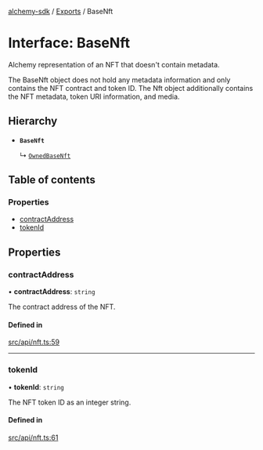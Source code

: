 [alchemy-sdk](../README.md) / [Exports](../modules.md) / BaseNft

# Interface: BaseNft

Alchemy representation of an NFT that doesn't contain metadata.

The BaseNft object does not hold any metadata information and only contains
the NFT contract and token ID. The Nft object additionally contains the NFT
metadata, token URI information, and media.

## Hierarchy

- **`BaseNft`**

  ↳ [`OwnedBaseNft`](OwnedBaseNft.md)

## Table of contents

### Properties

- [contractAddress](BaseNft.md#contractaddress)
- [tokenId](BaseNft.md#tokenid)

## Properties

### contractAddress

• **contractAddress**: `string`

The contract address of the NFT.

#### Defined in

[src/api/nft.ts:59](https://github.com/alchemyplatform/alchemy-sdk-js/blob/c9dbbf0/src/api/nft.ts#L59)

___

### tokenId

• **tokenId**: `string`

The NFT token ID as an integer string.

#### Defined in

[src/api/nft.ts:61](https://github.com/alchemyplatform/alchemy-sdk-js/blob/c9dbbf0/src/api/nft.ts#L61)
